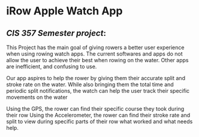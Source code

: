 # **iRow Apple Watch App**
## *CIS 357 Semester project*:
This Project has the main goal of giving rowers a better user experience when using rowing watch apps. 
The current softwares and apps do not allow the user to achieve their best when rowing on the water. 
Other apps are inefficient, and confusing to use. 

Our app aspires to help the rower by giving them their accurate split and stroke rate on the water. 
While also bringing them the total time and periodic split notifications, the watch can help the user track their specific movements on the water

Using the GPS, the rower can find their specific course they took during their row
Using the Accelerometer, the rower can find their stroke rate and split to view during specific parts of their row what worked and what needs help. 
